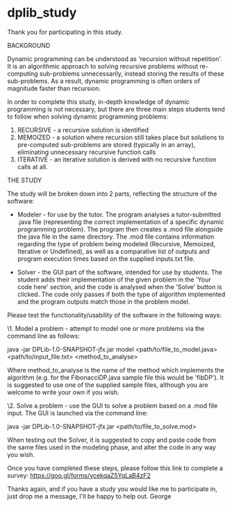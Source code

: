 # dplib_study
Thank you for participating in this study.




BACKGROUND

Dynamic programming can be understood as 'recursion without repetition'. It is an algorithmic approach to solving recursive problems without re-computing sub-problems unnecessarily, instead storing the results of these sub-problems. As a result, dynamic programming is often orders of magnitude faster than recursion.

In order to complete this study, in-depth knowledge of dynamic programming is not necessary, but there are three main steps students tend to follow when solving dynamic programming problems:

1. RECURSIVE - a recursive solution is identified
2. MEMOIZED - a solution where recursion still takes place but solutions to pre-computed sub-problems are stored (typically in an array), eliminating unnecessary recursive function calls
3. ITERATIVE - an iterative solution is derived with no recursive function calls at all.



THE STUDY

The study will be broken down into 2 parts, reflecting the structure of the software:

- Modeler - for use by the tutor. The program analyses a tutor-submitted .java file (representing the correct implementation of a specific dynamic programming problem). The program then creates a .mod file alongside the java file in the same directory. The .mod file contains information regarding the type of problem being modeled (Recursive, Memoized, Iterative or Undefined), as well as a comparative list of outputs and program execution times based on the supplied inputs.txt file.

- Solver - the GUI part of the software, intended for use by students. The student adds their implementation of the given problem in the 'Your code here' section, and the code is analysed when the 'Solve' button is clicked. The code only passes if both the type of algorithm implemented and the program outputs match those in the problem model.




Please test the functionality/usability of the software in the following ways:


\1. Model a problem - attempt to model one or more problems via the command line as follows:

java -jar DPLib-1.0-SNAPSHOT-jfx.jar model <path/to/file_to_model.java> <path/to/input_file.txt> <method_to_analyse>

Where method_to_analyse is the name of the method which implements the algorithm (e.g. for the FibonacciDP.java sample file this would be 'fibDP'). It is suggested to use one of the supplied sample files, although you are welcome to write your own if you wish.


\2. Solve a problem - use the GUI to solve a problem based on a .mod file input. The GUI is launched via the command line:

java -jar DPLib-1.0-SNAPSHOT-jfx.jar <path/to/file_to_solve.mod>

When testing out the Solver, it is suggested to copy and paste code from the same files used in the modeling phase, and alter the code in any way you wish.


Once you have completed these steps, please follow this link to complete a survey: https://goo.gl/forms/ycekqaZ5YqLaB4zF2




Thanks again, and if you have a study you would like me to participate in, just drop me a message, I'll be happy to help out. George
